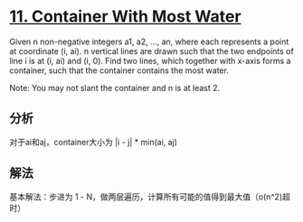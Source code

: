 [11. Container With Most Water](https://leetcode.com/problems/container-with-most-water/description/)
=
Given n non-negative integers a1, a2, ..., an, where each represents a point at coordinate (i, ai). n vertical lines are drawn such that the two endpoints of line i is at (i, ai) and (i, 0). Find two lines, which together with x-axis forms a container, such that the container contains the most water.

Note: You may not slant the container and n is at least 2.

分析
-
对于ai和aj，container大小为 |i - j| * min(ai, aj)

解法
-
基本解法：步进为 1 - N，做两层遍历，计算所有可能的值得到最大值（o(n^2)超时）
